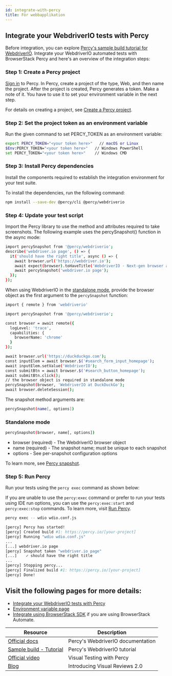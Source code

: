 ```yaml
---
id: integrate-with-percy
title: För webbapplikation
---
```


## Integrate your WebdriverIO tests with Percy

Before integration, you can explore [Percy's sample build tutorial for WebdriverIO](https://www.browserstack.com/docs/percy/sample-build/webdriverio/?utm_source=webdriverio&utm_medium=partnered&utm_campaign=documentation).
Integrate your WebdriverIO automated tests with BrowserStack Percy and here's an overview of the integration steps:

### Step 1: Create a Percy project
[Sign in](https://percy.io/signup/?utm_source=webdriverio&utm_medium=partnered&utm_campaign=documentation) to Percy. In Percy, create a project of the type, Web, and then name the project. After the project is created, Percy generates a token. Make a note of it. You have to use it to set your environment variable in the next step.

For details on creating a project, see [Create a Percy project](https://www.browserstack.com/docs/percy/get-started/create-project/?utm_source=webdriverio&utm_medium=partnered&utm_campaign=documentation).

### Step 2: Set the project token as an environment variable

Run the given command to set PERCY_TOKEN as an environment variable:

```sh
export PERCY_TOKEN="<your token here>"   // macOS or Linux
$Env:PERCY_TOKEN="<your token here>"   // Windows PowerShell
set PERCY_TOKEN="<your token here>"    // Windows CMD
```

### Step 3: Install Percy dependencies

Install the components required to establish the integration environment for your test suite.

To install the dependencies, run the following command:

```sh
npm install --save-dev @percy/cli @percy/webdriverio
```

### Step 4: Update your test script

Import the Percy library to use the method and attributes required to take screenshots.
The following example uses the percySnapshot() function in the async mode:

```sh
import percySnapshot from '@percy/webdriverio';
describe('webdriver.io page', () => {
  it('should have the right title', async () => {
    await browser.url('https://webdriver.io');
    await expect(browser).toHaveTitle('WebdriverIO · Next-gen browser and mobile automation test framework for Node.js');
    await percySnapshot('webdriver.io page');
  });
});
```

When using WebdriverIO in the [standalone mode](https://webdriver.io/docs/setuptypes.html/?utm_source=webdriverio&utm_medium=partnered&utm_campaign=documentation), provide the browser object as the first argument to the `percySnapshot` function:

```sh
import { remote } from 'webdriverio'

import percySnapshot from '@percy/webdriverio';

const browser = await remote({
  logLevel: 'trace',
  capabilities: {
    browserName: 'chrome'
  }
});

await browser.url('https://duckduckgo.com');
const inputElem = await browser.$('#search_form_input_homepage');
await inputElem.setValue('WebdriverIO');
const submitBtn = await browser.$('#search_button_homepage');
await submitBtn.click();
// the browser object is required in standalone mode
percySnapshot(browser, 'WebdriverIO at DuckDuckGo');
await browser.deleteSession();
```
The snapshot method arguments are:

```sh
percySnapshot(name[, options])
```
### Standalone mode

```sh
percySnapshot(browser, name[, options])
```

- browser (required) - The WebdriverIO browser object
- name (required) - The snapshot name; must be unique to each snapshot
- options - See per-snapshot configuration options

To learn more, see [Percy snapshot](https://www.browserstack.com/docs/percy/take-percy-snapshots/overview/?utm_source=webdriverio&utm_medium=partnered&utm_campaign=documentation).

### Step 5: Run Percy
Run your tests using the `percy exec` command as shown below:

If you are unable to use the `percy:exec` command or prefer to run your tests using IDE run options, you can use the `percy:exec:start` and `percy:exec:stop` commands. To learn more, visit [Run Percy](https://www.browserstack.com/docs/percy/integrate/webdriverio/?utm_source=webdriverio&utm_medium=partnered&utm_campaign=documentation).

```sh
percy exec -- wdio wdio.conf.js
```

```sh
[percy] Percy has started!
[percy] Created build #1: https://percy.io/[your-project]
[percy] Running "wdio wdio.conf.js"
...
[...] webdriver.io page
[percy] Snapshot taken "webdriver.io page"
[...]    ✓ should have the right title
...
[percy] Stopping percy...
[percy] Finalized build #1: https://percy.io/[your-project]
[percy] Done!

```

## Visit the following pages for more details:
- [Integrate your WebdriverIO tests with Percy](https://www.browserstack.com/docs/percy/integrate/webdriverio/?utm_source=webdriverio&utm_medium=partnered&utm_campaign=documentation)
- [Environment variable page](https://www.browserstack.com/docs/percy/get-started/set-env-var/?utm_source=webdriverio&utm_medium=partnered&utm_campaign=documentation)
- [Integrate using BrowserStack SDK](https://www.browserstack.com/docs/percy/integrate-bstack-sdk/webdriverio/?utm_source=webdriverio&utm_medium=partnered&utm_campaign=documentation) if you are using BrowserStack Automate.


| Resource                                                                                                                                                            | Description                       |
|---------------------------------------------------------------------------------------------------------------------------------------------------------------------|-----------------------------------|
| [Official docs](https://www.browserstack.com/docs/percy/integrate/webdriverio/?utm_source=webdriverio&utm_medium=partnered&utm_campaign=documentation)             | Percy's WebdriverIO documentation |
| [Sample build - Tutorial](https://www.browserstack.com/docs/percy/sample-build/webdriverio/?utm_source=webdriverio&utm_medium=partnered&utm_campaign=documentation) | Percy's WebdriverIO tutorial      |
| [Official video](https://youtu.be/1Sr_h9_3MI0/?utm_source=webdriverio&utm_medium=partnered&utm_campaign=documentation)                                              | Visual Testing with Percy         |
| [Blog](https://www.browserstack.com/blog/introducing-visual-reviews-2-0/?utm_source=webdriverio&utm_medium=partnered&utm_campaign=documentation)                    | Introducing Visual Reviews 2.0    |